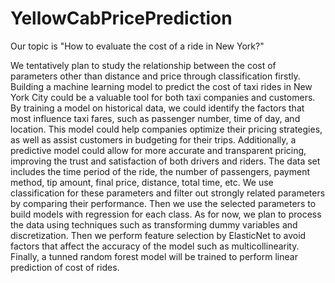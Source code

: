 # YellowCabPricePrediction

Our topic is "How to evaluate the cost of a ride in New York?"   

We tentatively plan to study the relationship between the cost of parameters other than distance and price through classification firstly. Building a machine learning model to predict the cost of taxi rides in New York City could be a valuable tool for both taxi companies and customers. By training a model on historical data, we could identify the factors that most influence taxi fares, such as passenger number, time of day, and location. This model could help companies optimize their pricing strategies, as well as assist customers in budgeting for their trips. Additionally, a predictive model could allow for more accurate and transparent pricing, improving the trust and satisfaction of both drivers and riders. The data set includes the time period of the ride, the number of passengers, payment method, tip amount, final price, distance, total time, etc. We use classification for these parameters and filter out strongly related parameters by comparing their performance. Then we use the selected parameters to build models with regression for each class. As for now, we plan to process the data using techniques such as transforming dummy variables and discretization. Then we perform feature selection by ElasticNet to avoid factors that affect the accuracy of the model such as multicollinearity. Finally, a tunned random forest model will be trained to perform linear prediction of cost of rides.

